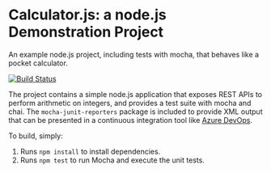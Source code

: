 Calculator.js: a node.js Demonstration Project
==============================================
An example node.js project, including tests with mocha, that behaves like
a pocket calculator.


[![Build Status](https://danieljaffa.visualstudio.com/devopscalculator/_apis/build/status/jaffadan.calculator)](https://danieljaffa.visualstudio.com/devopscalculator/_build/latest?definitionId=3)

The project contains a simple node.js application that exposes REST APIs
to perform arithmetic on integers, and provides a test suite with mocha
and chai.  The `mocha-junit-reporters` package is included to provide XML
output that can be presented in a continuous integration tool like
[Azure DevOps](https://azure.com/devops).

To build, simply:

1. Runs `npm install` to install dependencies.
2. Runs `npm test` to run Mocha and execute the unit tests.

